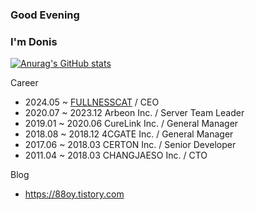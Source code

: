 ### Good Evening 
### I'm Donis
[![Anurag's GitHub stats](https://github-readme-stats.vercel.app/api?username=donis88)](https://github.com/anuraghazra/github-readme-stats)

Career
  - 2024.05 ~         [FULLNESSCAT](https://fullnesscat.com)     /  CEO
  - 2020.07 ~ 2023.12 Arbeon Inc.     /  Server Team Leader
  - 2019.01 ~ 2020.06 CureLink Inc.   /  General Manager
  - 2018.08 ~ 2018.12 4CGATE Inc.     /  General Manager
  - 2017.06 ~ 2018.03 CERTON Inc.     /  Senior Developer
  - 2011.04 ~ 2018.03 CHANGJAESO Inc. /  CTO
 
Blog
  - https://88oy.tistory.com

